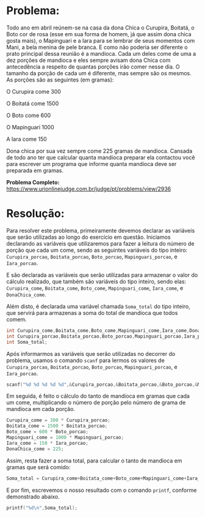 # Problema:

Todo ano em abril reúnem-se na casa da dona Chica o Curupira, Boitatá, o Boto cor de rosa (esse em sua forma de homem, já que assim dona chica gosta mais), o Mapinguari e a Iara para se lembrar de seus momentos com Mani, a bela menina de pele branca. E como não poderia ser diferente o prato principal dessa reunião é a mandioca. Cada um deles come de uma a dez porções de mandioca e eles sempre avisam dona Chica com antecedência a respeito de quantas porções irão comer nesse dia. O tamanho da porção de cada um é diferente, mas sempre são os mesmos. As porções são as seguintes (em gramas):

O Curupira come 300

O Boitatá come 1500

O Boto come 600

O Mapinguari 1000

A Iara come 150

Dona chica por sua vez sempre come 225 gramas de mandioca. Cansada de todo ano ter que calcular quanta mandioca preparar ela contactou você para escrever um programa que informe quanta mandioca deve ser preparada em gramas.

**Problema Completo:** https://www.urionlinejudge.com.br/judge/pt/problems/view/2936

# Resolução:

Para resolver este problema, primeiramente devemos declarar as variáveis que serão utilizadas ao longo do exercício em questão. Iniciamos declarando as variáveis que utilizaremos para fazer a leitura do número de porção que cada um come, sendo as seguintes variáveis do tipo inteiro: `Curupira_porcao`, `Boitata_porcao`, `Boto_porcao`, `Mapinguari_porcao`, e `Iara_porcao`.

E são declarada as variáveis que serão utilizadas para armazenar o valor do cálculo realizado, que também são variáveis do tipo inteiro, sendo elas: `Curupira_come`, `Boitata_come`, `Boto_come`, `Mapinguari_come`, `Iara_come`, e `DonaChica_come`.

Além disto, é declarada uma variável chamada `Soma_total` do tipo inteiro, que servirá para armazenas a soma do total de mandioca que todos comem.

```c
int Curupira_come,Boitata_come,Boto_come,Mapinguari_come,Iara_come,DonaChica_come;
int Curupira_porcao,Boitata_porcao,Boto_porcao,Mapinguari_porcao,Iara_porcao;
int Soma_total;
```

Após informarmos as variáveis que serão utilizadas no decorrer do problema, usamos o comando `scanf` para lermos os valores de `Curupira_porcao`, `Boitata_porcao`, `Boto_porcao`, `Mapinguari_porcao`, e `Iara_porcao`.

```c
scanf("%d %d %d %d %d",&Curupira_porcao,&Boitata_porcao,&Boto_porcao,&Mapinguari_porcao,&Iara_porcao);
```

Em seguida, é feito o cálculo do tanto de mandioca em gramas que cada um come, multiplicando o número de porção pelo número de grama de mandioca em cada porção.

```c
Curupira_come = 300 * Curupira_porcao;
Boitata_come = 1500 * Boitata_porcao;
Boto_come = 600 * Boto_porcao;
Mapinguari_come = 1000 * Mapinguari_porcao;
Iara_come = 150 * Iara_porcao;
DonaChica_come = 225;
```

Assim, resta fazer a soma total, para calcular o tanto de mandioca em gramas que será comido:

```c
Soma_total = Curupira_come+Boitata_come+Boto_come+Mapinguari_come+Iara_come+DonaChica_come;   
```

E por fim, escrevemos o nosso resultado com o comando `printf`, conforme demonstrado abaixo.

```c
printf("%d\n",Soma_total);
```